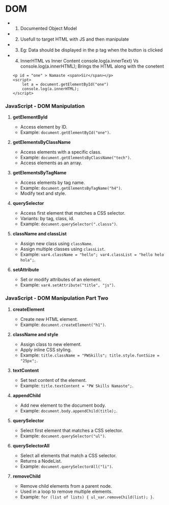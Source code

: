 # DOM
- 1) Documented Object Model 
- 2) Usefull to target HTML with JS and then manipulate
- 3) Eg: Data should be displayed in the p tag when the button is clicked
- 4) InnerHTML vs Inner Content 
        console.log(a.innerText) Vs console.log(a.innerHTML);
    Brings the HTML along with the conetent 

    ```
    <p id = "one" > Namaste <span>Sir</span></p>
    <script>
        let a = document.getElementById("one")
        console.log(a.innerHTML);
    </script>

    ```



### JavaScript - DOM Manipulation

1. **getElementById**
   - Access element by ID.
   - Example: `document.getElementById("one")`.

2. **getElementsByClassName**
   - Access elements with a specific class.
   - Example: `document.getElementsByClassName("tech")`.
   - Access elements as an array.

3. **getElementsByTagName**
   - Access elements by tag name.
   - Example: `document.getElementsByTagName("h4")`.
   - Modify text and style.

4. **querySelector**
   - Access first element that matches a CSS selector.
   - Variants: by tag, class, id.
   - Example: `document.querySelector(".classs")`.

5. **className and classList**
   - Assign new class using `className`.
   - Assign multiple classes using `classList`.
   - Example: `var4.className = "hello"; var4.classList = "hello helo hola";`.

6. **setAttribute**
   - Set or modify attributes of an element.
   - Example: `var4.setAttribute("title", "js")`.



### JavaScript -  DOM Manipulation Part Two

1. **createElement**
   - Create new HTML element.
   - Example: `document.createElement("h1")`.

2. **className and style**
   - Assign class to new element.
   - Apply inline CSS styling.
   - Example: `title.className = "PWSkills"; title.style.fontSize = "25px";`.

3. **textContent**
   - Set text content of the element.
   - Example: `title.textContent = "PW Skills Namaste";`.

4. **appendChild**
   - Add new element to the document body.
   - Example: `document.body.appendChild(title);`.

5. **querySelector**
   - Select first element that matches a CSS selector.
   - Example: `document.querySelector("ul")`.

6. **querySelectorAll**
   - Select all elements that match a CSS selector.
   - Returns a NodeList.
   - Example: `document.querySelectorAll("li")`.

7. **removeChild**
   - Remove child elements from a parent node.
   - Used in a loop to remove multiple elements.
   - Example: `for (list of lists) { ul_var.removeChild(list); }`.

